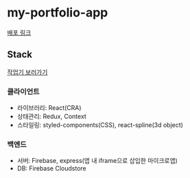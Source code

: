 # my-portfolio-app

[배포 링크](https://ryan-kim-portfolio.herokuapp.com/)

## Stack

[작업기 보러가기](https://handsome-parcel-51e.notion.site/1-c231e8ed2c1e4a498facc655817bd159)

### 클라이언트
- 라이브러리: React(CRA)
- 상태관리: Redux, Context
- 스타일링: styled-components(CSS), react-spline(3d object)

### 백엔드
- 서버: Firebase, express(앱 내 iframe으로 삽입한 마이크로앱)
- DB: Firebase Cloudstore

